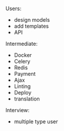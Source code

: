 Users:
 - design models
 - add templates
 - API


Intermediate:
 - Docker
 - Celery
 - Redis
 - Payment
 - Ajax
 - Linting
 - Deploy
 - translation

Interview:
 - multiple type user